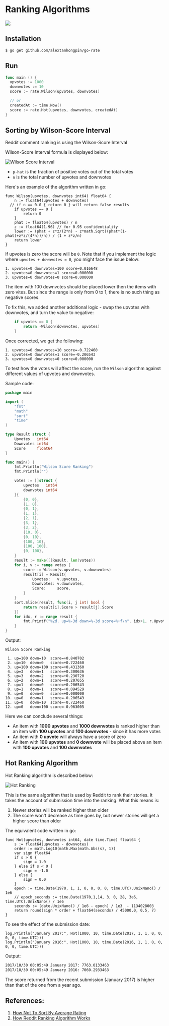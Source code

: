 # Ranking Algorithms

[![](https://godoc.org/github.com/alextanhongpin/go-rate?status.svg)](https://godoc.org/github.com/alextanhongpin/go-rate)

## Installation

```
$ go get github.com/alextanhongpin/go-rate
```

## Run

```go
func main () {
  upvotes := 1000
  downvotes := 10
  score := rate.Wilson(upvotes, downvotes)

  // or
  createdAt := time.Now()
  score := rate.Hot(upvotes, downvotes, createdAt)
}
```

## Sorting by Wilson-Score Interval

  Reddit comment ranking is using the Wilson-Score Interval

Wilson-Score Interval formula is displayed below:

![Wilson Score Interval](/assets/wilson-score-interval.png)

- `p-hat` is the fraction of positive votes out of the total votes
- `n` is the total number of upvotes and downvotes

Here's an example of the algorithm written in go:

```golang
func Wilson(upvotes, downvotes int64) float64 {
	n := float64(upvotes + downvotes)
  // if n == 0.0 { return 0 } will return false results
	if upvotes == 0 {
		return 0
	}
	phat := float64(upvotes) / n
	z := float64(1.96) // for 0.95 confidentiality
	lower := (phat + z*z/(2*n) - z*math.Sqrt((phat*(1-phat)+z*z/(4*n))/n)) / (1 + z*z/n)
	return lower
}
```

If upvotes is zero the score will be `0`. Note that if you implement the logic where `upvotes + downvotes = 0`, you might face the issue below:

```
1. upvotes=0 downvotes=100 score=0.016648
2. upvotes=0 downvotes=1 score=0.000000
3. upvotes=0 downvotes=0 score=0.000000
```



The item with 100 downvotes should be placed lower then the items with zero vites. But since the range is only from 0 to 1, there is no such thing as negative scores.

To fix this, we added another additional logic - swap the upvotes with downvotes, and turn the value to negative:

```go
	if upvotes == 0 {
		return -Wilson(downvotes, upvotes)
	}
```
Once corrected, we get the following:

```
1. upvotes=0 downvotes=10 score=-0.722460
2. upvotes=0 downvotes=1 score=-0.206543
3. upvotes=0 downvotes=0 score=0.000000
```

To test how the votes will affect the score, run the `Wilson` algorithm against different values of upvotes and downvotes.

Sample code:
```go
package main

import (
	"fmt"
	"math"
	"sort"
	"time"
)

type Result struct {
	Upvotes   int64
	Downvotes int64
	Score     float64
}

func main() {
	fmt.Println("Wilson Score Ranking")
	fmt.Println("")

	votes := []struct {
		upvotes   int64
		downvotes int64
	}{
		{0, 0},
		{1, 0},
		{0, 1},
		{1, 1},
		{2, 1},
		{3, 1},
		{3, 2},
		{10, 0},
		{0, 10},
		{100, 10},
		{100, 100},
		{0, 100},
	}
	result := make([]Result, len(votes))
	for i, v := range votes {
		score := Wilson(v.upvotes, v.downvotes)
		result[i] = Result{
			Upvotes:   v.upvotes,
			Downvotes: v.downvotes,
			Score:     score,
		}
	}
	sort.Slice(result, func(i, j int) bool {
		return result[i].Score > result[j].Score
	})
	for idx, r := range result {
		fmt.Printf("%2d. up=%-3d down=%-3d score=%+f\n", idx+1, r.Upvotes, r.Downvotes, r.Score)
	}
}
```

Output:

```
Wilson Score Ranking

 1. up=100 down=10  score=+0.840702
 2. up=10  down=0   score=+0.722460
 3. up=100 down=100 score=+0.431360
 4. up=3   down=1   score=+0.300636
 5. up=3   down=2   score=+0.230720
 6. up=2   down=1   score=+0.207655
 7. up=1   down=0   score=+0.206543
 8. up=1   down=1   score=+0.094529
 9. up=0   down=0   score=+0.000000
10. up=0   down=1   score=-0.206543
11. up=0   down=10  score=-0.722460
12. up=0   down=100 score=-0.963005
```

Here we can conclude several things:

- An item with **1000 upvotes** and **1000 downvotes** is ranked higher than an item with **100 upvotes** and **100 downvotes** - since it has more votes
- An item with **0 upvote** will always have a score of zero
- An item with **100 upvotes** and **0 downvote** will be placed above an item with **100 upvotes** and **100 downvotes**


## Hot Ranking Algorithm

Hot Ranking algorithm is described below:

![Hot Ranking](/assets/hot.png)

This is the same algorithm that is used by Reddit to rank their stories. It takes the account of submission time into the ranking. What this means is:

1. Newer stories will be ranked higher than older
2. The score won't decrease as time goes by, but newer stories will get a higher score than older

The equivalent code written in go:

```golang
func Hot(upvotes, downvotes int64, date time.Time) float64 {
	s := float64(upvotes - downvotes)
	order := math.Log10(math.Max(math.Abs(s), 1))
	var sign float64
	if s > 0 {
		sign = 1.0
	} else if s < 0 {
		sign = -1.0
	} else {
		sign = 0.0
	}
	epoch := time.Date(1970, 1, 1, 0, 0, 0, 0, time.UTC).UnixNano() / 1e6
	// epoch_seconds := time.Date(1970,1,14, 3, 0, 28, 3e6, time.UTC).UnixNano() / 1e6
	seconds := (date.UnixNano() / 1e6 - epoch) / 1e3  - 1134028003
	return round(sign * order + float64(seconds) / 45000.0, 0.5, 7)
}
```

To see the effect of the submission date:
```
log.Println("January 2017:", Hot(1000, 10, time.Date(2017, 1, 1, 0, 0, 0, 0, time.UTC)))
log.Println("January 2016:", Hot(1000, 10, time.Date(2016, 1, 1, 0, 0, 0, 0, time.UTC)))
```

Output:

```bash
2017/10/30 00:05:49 January 2017: 7763.0133463
2017/10/30 00:05:49 January 2016: 7060.2933463
```

The score returned from the recent submission (January 2017) is higher than that of the one from a year ago.


## References:
1. [How Not To Sort By Average Rating](http://www.evanmiller.org/how-not-to-sort-by-average-rating.html)
2. [How Reddit Ranking Algorithm Works](https://medium.com/hacking-and-gonzo/how-reddit-ranking-algorithms-work-ef111e33d0d9)
